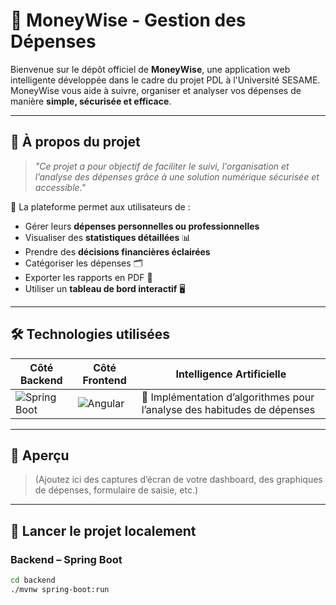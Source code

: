 # 💸 MoneyWise - Gestion des Dépenses

Bienvenue sur le dépôt officiel de **MoneyWise**, une application web intelligente développée dans le cadre du projet PDL à l'Université SESAME.  
MoneyWise vous aide à suivre, organiser et analyser vos dépenses de manière **simple, sécurisée et efficace**.  

---

## 🧠 À propos du projet

> _"Ce projet a pour objectif de faciliter le suivi, l'organisation et l’analyse des dépenses grâce à une solution numérique sécurisée et accessible."_  

🎯 La plateforme permet aux utilisateurs de :  
- Gérer leurs **dépenses personnelles ou professionnelles**  
- Visualiser des **statistiques détaillées** 📊  
- Prendre des **décisions financières éclairées**  
- Catégoriser les dépenses 🗂️  
- Exporter les rapports en PDF 📄  
- Utiliser un **tableau de bord interactif** 🖥️  

---

## 🛠️ Technologies utilisées

| Côté Backend | Côté Frontend | Intelligence Artificielle |
|--------------|----------------|---------------------------|
| ![Spring Boot](https://img.shields.io/badge/Spring%20Boot-6DB33F?style=for-the-badge&logo=spring-boot&logoColor=white) | ![Angular](https://img.shields.io/badge/Angular-DD0031?style=for-the-badge&logo=angular&logoColor=white) | 🧠 Implémentation d’algorithmes pour l’analyse des habitudes de dépenses |

---

## 📸 Aperçu

> (Ajoutez ici des captures d’écran de votre dashboard, des graphiques de dépenses, formulaire de saisie, etc.)

---

## 🚀 Lancer le projet localement

### Backend – Spring Boot

```bash
cd backend
./mvnw spring-boot:run
